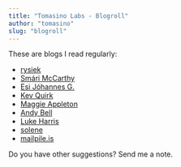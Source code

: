 ```yaml
---
title: "Tomasino Labs - Blogroll"
author: "tomasino"
slug: "blogroll"
---
```


These are blogs I read regularly:

* [rysiek](https://rys.io/)
* [Smári McCarthy](https://smarimccarthy.is/)
* [Esi Jóhannes G.](https://esi.is/blog/)
* [Kev Quirk](https://kevquirk.com/)
* [Maggie Appleton](https://maggieappleton.com/)
* [Andy Bell](https://andy-bell.co.uk/blog/)
* [Luke Harris](https://www.lkhrs.com/blog/)
* [solene](https://dataswamp.org/~solene/)
* [mailpile.is](https://www.mailpile.is/blog/)

Do you have other suggestions? Send me a note.
